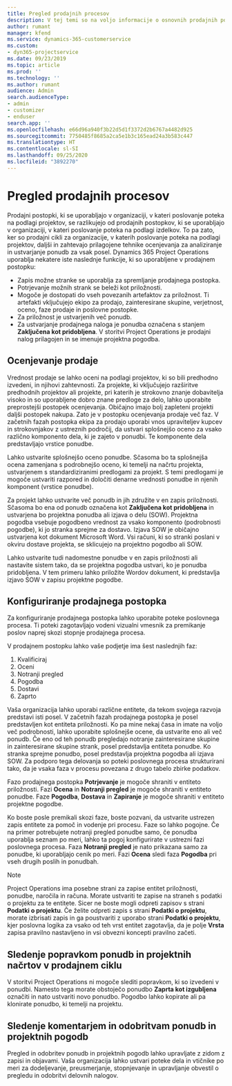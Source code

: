 ```yaml
---
title: Pregled prodajnih procesov
description: V tej temi so na voljo informacije o osnovnih prodajnih postopkih.
author: rumant
manager: kfend
ms.service: dynamics-365-customerservice
ms.custom:
- dyn365-projectservice
ms.date: 09/23/2019
ms.topic: article
ms.prod: ''
ms.technology: ''
ms.author: rumant
audience: Admin
search.audienceType:
- admin
- customizer
- enduser
search.app: ''
ms.openlocfilehash: e66d96a940f3b22d5d1f3372d2b6767a4482d925
ms.sourcegitcommit: 7750485f8685a2ca5e1b3c165ead24a3b583c447
ms.translationtype: HT
ms.contentlocale: sl-SI
ms.lasthandoff: 09/25/2020
ms.locfileid: "3892270"
---
```

# <a name="sales-processes-overview"></a>Pregled prodajnih procesov

Prodajni postopki, ki se uporabljajo v organizaciji, v kateri poslovanje poteka na podlagi projektov, se razlikujejo od prodajnih postopkov, ki se uporabljajo v organizaciji, v kateri poslovanje poteka na podlagi izdelkov. To pa zato, ker so prodajni cikli za organizacije, v katerih poslovanje poteka na podlagi projektov, daljši in zahtevajo prilagojene tehnike ocenjevanja za analiziranje in ustvarjanje ponudb za vsak posel. Dynamics 365 Project Operations uporablja nekatere iste naslednje funkcije, ki so uporabljene v prodajnem postopku:

- Zapis možne stranke se uporablja za spremljanje prodajnega postopka.
- Potrjevanje možnih strank se beleži kot priložnosti.
- Mogoče je dostopati do vseh povezanih artefaktov za priložnost. Ti artefakti vključujejo ekipo za prodajo, zainteresirane skupine, verjetnost, oceno, faze prodaje in poslovne postopke.
- Za priložnost je ustvarjenih več ponudb.
- Za ustvarjanje prodajnega naloga je ponudba označena s stanjem **Zaključena kot pridobljena**. V storitvi Project Operations je prodajni nalog prilagojen in se imenuje projektna pogodba.

## <a name="estimate-a-sale"></a>Ocenjevanje prodaje
Vrednost prodaje se lahko oceni na podlagi projektov, ki so bili predhodno izvedeni, in njihovi zahtevnosti. Za projekte, ki vključujejo razširitve predhodnih projektov ali projekte, pri katerih je strokovno znanje dobavitelja visoko in so uporabljene dobro znane predloge za delo, lahko uporabite preprostejši postopek ocenjevanja. Običajno imajo bolj zapleteni projekti daljši postopek nakupa. Zato je v postopku ocenjevanja prodaje več faz. V začetnih fazah postopka ekipa za prodajo uporabi vnos upraviteljev kupcev in strokovnjakov z ustreznih področij, da ustvari splošnejšo oceno za vsako različno komponento dela, ki je zajeto v ponudbi. Te komponente dela predstavljajo vrstice ponudbe. 

Lahko ustvarite splošnejšo oceno ponudbe. Sčasoma bo ta splošnejša ocena zamenjana s podrobnejšo oceno, ki temelji na načrtu projekta, ustvarjenem s standardiziranimi predlogami za projekt. S temi predlogami je mogoče ustvariti razpored in določiti denarne vrednosti ponudbe in njenih komponent (vrstice ponudbe). 

Za projekt lahko ustvarite več ponudb in jih združite v en zapis priložnosti. Sčasoma bo ena od ponudb označena kot **Zaključena kot pridobljena** in ustvarjena bo projektna ponudba ali izjava o delu (SOW). Projektna pogodba vsebuje pogodbeno vrednost za vsako komponento (podrobnosti pogodbe), ki jo stranka sprejme za dostavo. Izjava SOW je običajno ustvarjena kot dokument Microsoft Word. Vsi računi, ki so stranki poslani v okviru dostave projekta, se sklicujejo na projektno pogodbo ali SOW.

Lahko ustvarite tudi nadomestne ponudbe v en zapis priložnosti ali nastavite sistem tako, da se projektna pogodba ustvari, ko je ponudba pridobljena. V tem primeru lahko priložite Wordov dokument, ki predstavlja izjavo SOW v zapisu projektne pogodbe.

## <a name="configure-the-sales-process"></a>Konfiguriranje prodajnega postopka
Za konfiguriranje prodajnega postopka lahko uporabite poteke poslovnega procesa. Ti poteki zagotavljajo vodeni vizualni vmesnik za premikanje poslov naprej skozi stopnje prodajnega procesa.

V prodajnem postopku lahko vaše podjetje ima šest naslednjih faz:

1. Kvalificiraj
2. Oceni
3. Notranji pregled
4. Pogodba
5. Dostavi
6. Zaprto
 
Vaša organizacija lahko uporabi različne entitete, da tekom svojega razvoja predstavi isti posel. V začetnih fazah prodajnega postopka je posel predstavljen kot entiteta priložnosti. Ko pa mine nekaj časa in imate na voljo več podrobnosti, lahko uporabite splošnejše ocene, da ustvarite eno ali več ponudb. Če eno od teh ponudb pregledajo notranje zainteresirane skupine in zainteresirane skupine strank, posel predstavlja entiteta ponudbe. Ko stranka sprejme ponudbo, posel predstavlja projektna pogodba ali izjava SOW. Za podporo tega delovanja so poteki poslovnega procesa strukturirani tako, da je vsaka faza v procesu povezana z drugo tabelo zbirke podatkov.

Fazo prodajnega postopka **Potrjevanje** je mogoče shraniti v entiteto priložnosti. Fazi **Ocena** in **Notranji pregled** je mogoče shraniti v entiteto ponudbe. Faze **Pogodba**, **Dostava** in **Zapiranje** je mogoče shraniti v entiteto projektne pogodbe.

Ko boste posle premikali skozi faze, boste pozvani, da ustvarite ustrezen zapis entitete za pomoč in vodenje pri procesu. Faze so lahko pogojne. Če na primer potrebujete notranji pregled ponudbe samo, če ponudba uporablja seznam po meri, lahko ta pogoj konfigurirate v ustrezni fazi poslovnega procesa. Faza **Notranji pregled** je nato prikazana samo za ponudbe, ki uporabljajo cenik po meri. Fazi **Ocena** sledi faza **Pogodba** pri vseh drugih poslih in ponudbah.

> [!NOTE]
> Project Operations ima posebne strani za zapise entitet priložnosti, ponudbe, naročila in računa. Morate ustvariti te zapise na straneh s podatki o projektu za te entitete. Sicer ne boste mogli odpreti zapisov s strani **Podatki o projektu**. Če želite odpreti zapis s strani **Podatki o projektu**, morate izbrisati zapis in ga poustvariti z uporabo strani **Podatki o projektu**, kjer poslovna logika za vsako od teh vrst entitet zagotavlja, da je polje **Vrsta** zapisa pravilno nastavljeno in vsi obvezni koncepti pravilno začeti.


## <a name="track-revisions-to-quotes-and-project-plans-in-the-sales-cycle"></a>Sledenje popravkom ponudb in projektnih načrtov v prodajnem ciklu
V storitvi Project Operations ni mogoče slediti popravkom, ki so izvedeni v ponudbi. Namesto tega morate obstoječo ponudbo **Zaprta kot izgubljena** označiti in nato ustvariti novo ponudbo. Pogodbo lahko kopirate ali pa klonirate ponudbo, ki temelji na projektu.

## <a name="track-comments-and-approvals-of-quotes-and-project-contracts"></a>Sledenje komentarjem in odobritvam ponudb in projektnih pogodb
Pregled in odobritev ponudb in projektnih pogodb lahko upravljate z zidom z zapisi in objavami. Vaša organizacija lahko ustvari poteke dela in vtičnike po meri za dodeljevanje, preusmerjanje, stopnjevanje in upravljanje obvestil o pregledu in odobritvi delovnih nalogov.
